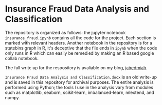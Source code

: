 # Insurance Fraud Data Analysis and Classification 

The repository is organized as follows: the jupyter notebook `insurance_fraud.ipynb` contains all the code for the project. Each section is marked with relevant headers. 
Another notebook in the repository is for a statebins graph in R, it's deceptive that the file ends in `ipynb` when the code only runs in R which can easily be remedied
by making an R based google collab notebook. 

The full write up for the respository is avaliable on my blog, [jabedmiah](https://www.jabedmiah.com/2023/06/01/insurance-fraud-classification.html). 

`Insurance Fraud Data Analysis and Classification.docx` is an old write-up and is saved in this repository for archival purposes. The entire analysis is performed using Python; the tools I use in the analysis vary from modules such as matplotlib, seaborn, scikit-learn, imbalanced-learn, mlextend, and numpy.
